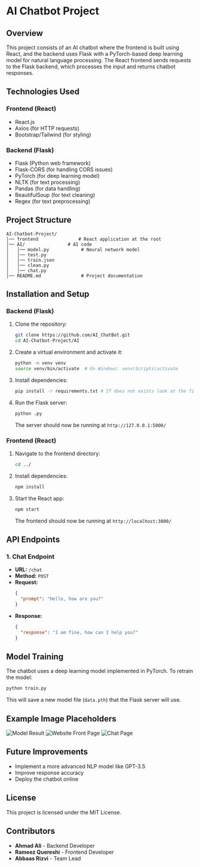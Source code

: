 # AI Chatbot Project

## Overview
This project consists of an AI chatbot where the frontend is built using React, and the backend uses Flask with a PyTorch-based deep learning model for natural language processing. The React frontend sends requests to the Flask backend, which processes the input and returns chatbot responses.

## Technologies Used

### Frontend (React)
- React.js
- Axios (for HTTP requests)
- Bootstrap/Tailwind (for styling)

### Backend (Flask)
- Flask (Python web framework)
- Flask-CORS (for handling CORS issues)
- PyTorch (for deep learning model)
- NLTK (for text processing)
- Pandas (for data handling)
- BeautifulSoup (for text cleaning)
- Regex (for text preprocessing)

## Project Structure
```
AI-Chatbot-Project/
│── frontend               # React application at the root
│── AI/                # AI code
│   │── model.py            # Neural network model
│   │── test.py       
│   │── train.json      
│   │── clean.py              
│   │── chat.py              
│── README.md               # Project documentation
```

## Installation and Setup

### Backend (Flask)
1. Clone the repository:
   ```sh
   git clone https://github.com/AI_ChatBot.git
   cd AI-Chatbot-Project/AI
   ```
2. Create a virtual environment and activate it:
   ```sh
   python -m venv venv
   source venv/bin/activate  # On Windows: venv\Scripts\activate
   ```
3. Install dependencies:
   ```sh
   pip install -r requirements.txt # If does not exists look at the files
   ```
4. Run the Flask server:
   ```sh
   python .py
   ```
   The server should now be running at `http://127.0.0.1:5000/`

### Frontend (React)
1. Navigate to the frontend directory:
   ```sh
   cd ../
   ```
2. Install dependencies:
   ```sh
   npm install
   ```
3. Start the React app:
   ```sh
   npm start
   ```
   The frontend should now be running at `http://localhost:3000/`

## API Endpoints
### 1. Chat Endpoint
- **URL:** `/chat`
- **Method:** `POST`
- **Request:**
  ```json
  {
    "prompt": "Hello, how are you?"
  }
  ```
- **Response:**
  ```json
  {
    "response": "I am fine, how can I help you?"
  }
  ```

## Model Training
The chatbot uses a deep learning model implemented in PyTorch. To retrain the model:
```sh
python train.py
```
This will save a new model file (`data.pth`) that the Flask server will use.

## Example Image Placeholders
![Model Result](https://github.com/user-attachments/assets/383df9f7-f021-46be-9fe8-5e23b00429f8)
![Website Front Page](https://github.com/user-attachments/assets/f9d30ec3-e431-4170-84c7-3831664fa910)
![Chat Page](https://github.com/user-attachments/assets/f8fff4de-36fe-44e4-b229-cc799e1dfa0e)


## Future Improvements
- Implement a more advanced NLP model like GPT-3.5
- Improve response accuracy
- Deploy the chatbot online

## License
This project is licensed under the MIT License.

## Contributors
- **Ahmad Ali** - Backend Developer
- **Rameez Quereshi** - Frontend Developer
- **Abbaas Rizvi** - Team Lead
